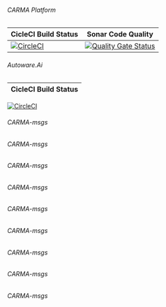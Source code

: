 ###### CARMA Platform ######
| CicleCI Build Status | Sonar Code Quality |
|------|-----|
[![CircleCI](https://circleci.com/gh/usdot-fhwa-stol/carma-platform.svg?style=svg)](https://circleci.com/gh/usdot-fhwa-stol/carma-platform) | [![Quality Gate Status](https://sonarcloud.io/api/project_badges/measure?project=usdot-fhwa-stol_CARMAPlatform&metric=alert_status)](https://sonarcloud.io/dashboard?id=usdot-fhwa-stol_CARMAPlatform) | 
###### Autoware.Ai ########
| CicleCI Build Status | 
|------|
[![CircleCI](https://img.shields.io/circleci/build/gh/usdot-fhwa-stol/autoware.ai/carma-develop?label=CircleCI)](https://app.circleci.com/pipelines/github/usdot-fhwa-stol/autoware.ai?branch=carma-develop)
###### CARMA-msgs ########
###### CARMA-msgs ########
###### CARMA-msgs ########
###### CARMA-msgs ########
###### CARMA-msgs ########
###### CARMA-msgs ########
###### CARMA-msgs ########
###### CARMA-msgs ########
###### CARMA-msgs ########




